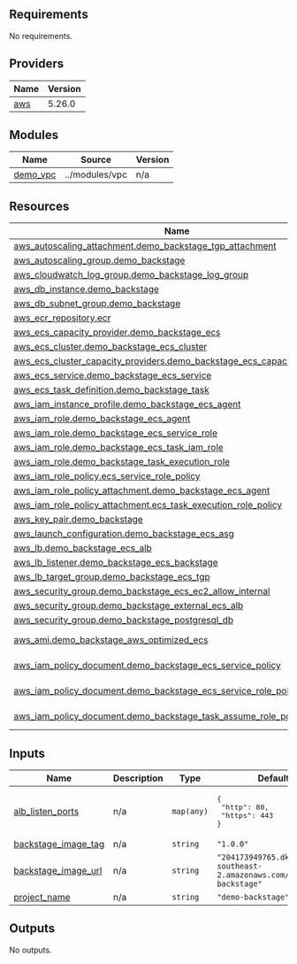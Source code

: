 ## Requirements

No requirements.

## Providers

| Name | Version |
|------|---------|
| <a name="provider_aws"></a> [aws](#provider\_aws) | 5.26.0 |

## Modules

| Name | Source | Version |
|------|--------|---------|
| <a name="module_demo_vpc"></a> [demo\_vpc](#module\_demo\_vpc) | ../modules/vpc | n/a |

## Resources

| Name | Type |
|------|------|
| [aws_autoscaling_attachment.demo_backstage_tgp_attachment](https://registry.terraform.io/providers/hashicorp/aws/latest/docs/resources/autoscaling_attachment) | resource |
| [aws_autoscaling_group.demo_backstage](https://registry.terraform.io/providers/hashicorp/aws/latest/docs/resources/autoscaling_group) | resource |
| [aws_cloudwatch_log_group.demo_backstage_log_group](https://registry.terraform.io/providers/hashicorp/aws/latest/docs/resources/cloudwatch_log_group) | resource |
| [aws_db_instance.demo_backstage](https://registry.terraform.io/providers/hashicorp/aws/latest/docs/resources/db_instance) | resource |
| [aws_db_subnet_group.demo_backstage](https://registry.terraform.io/providers/hashicorp/aws/latest/docs/resources/db_subnet_group) | resource |
| [aws_ecr_repository.ecr](https://registry.terraform.io/providers/hashicorp/aws/latest/docs/resources/ecr_repository) | resource |
| [aws_ecs_capacity_provider.demo_backstage_ecs](https://registry.terraform.io/providers/hashicorp/aws/latest/docs/resources/ecs_capacity_provider) | resource |
| [aws_ecs_cluster.demo_backstage_ecs_cluster](https://registry.terraform.io/providers/hashicorp/aws/latest/docs/resources/ecs_cluster) | resource |
| [aws_ecs_cluster_capacity_providers.demo_backstage_ecs_capacity_providers](https://registry.terraform.io/providers/hashicorp/aws/latest/docs/resources/ecs_cluster_capacity_providers) | resource |
| [aws_ecs_service.demo_backstage_ecs_service](https://registry.terraform.io/providers/hashicorp/aws/latest/docs/resources/ecs_service) | resource |
| [aws_ecs_task_definition.demo_backstage_task](https://registry.terraform.io/providers/hashicorp/aws/latest/docs/resources/ecs_task_definition) | resource |
| [aws_iam_instance_profile.demo_backstage_ecs_agent](https://registry.terraform.io/providers/hashicorp/aws/latest/docs/resources/iam_instance_profile) | resource |
| [aws_iam_role.demo_backstage_ecs_agent](https://registry.terraform.io/providers/hashicorp/aws/latest/docs/resources/iam_role) | resource |
| [aws_iam_role.demo_backstage_ecs_service_role](https://registry.terraform.io/providers/hashicorp/aws/latest/docs/resources/iam_role) | resource |
| [aws_iam_role.demo_backstage_ecs_task_iam_role](https://registry.terraform.io/providers/hashicorp/aws/latest/docs/resources/iam_role) | resource |
| [aws_iam_role.demo_backstage_task_execution_role](https://registry.terraform.io/providers/hashicorp/aws/latest/docs/resources/iam_role) | resource |
| [aws_iam_role_policy.ecs_service_role_policy](https://registry.terraform.io/providers/hashicorp/aws/latest/docs/resources/iam_role_policy) | resource |
| [aws_iam_role_policy_attachment.demo_backstage_ecs_agent](https://registry.terraform.io/providers/hashicorp/aws/latest/docs/resources/iam_role_policy_attachment) | resource |
| [aws_iam_role_policy_attachment.ecs_task_execution_role_policy](https://registry.terraform.io/providers/hashicorp/aws/latest/docs/resources/iam_role_policy_attachment) | resource |
| [aws_key_pair.demo_backstage](https://registry.terraform.io/providers/hashicorp/aws/latest/docs/resources/key_pair) | resource |
| [aws_launch_configuration.demo_backstage_ecs_asg](https://registry.terraform.io/providers/hashicorp/aws/latest/docs/resources/launch_configuration) | resource |
| [aws_lb.demo_backstage_ecs_alb](https://registry.terraform.io/providers/hashicorp/aws/latest/docs/resources/lb) | resource |
| [aws_lb_listener.demo_backstage_ecs_backstage](https://registry.terraform.io/providers/hashicorp/aws/latest/docs/resources/lb_listener) | resource |
| [aws_lb_target_group.demo_backstage_ecs_tgp](https://registry.terraform.io/providers/hashicorp/aws/latest/docs/resources/lb_target_group) | resource |
| [aws_security_group.demo_backstage_ecs_ec2_allow_internal](https://registry.terraform.io/providers/hashicorp/aws/latest/docs/resources/security_group) | resource |
| [aws_security_group.demo_backstage_external_ecs_alb](https://registry.terraform.io/providers/hashicorp/aws/latest/docs/resources/security_group) | resource |
| [aws_security_group.demo_backstage_postgresql_db](https://registry.terraform.io/providers/hashicorp/aws/latest/docs/resources/security_group) | resource |
| [aws_ami.demo_backstage_aws_optimized_ecs](https://registry.terraform.io/providers/hashicorp/aws/latest/docs/data-sources/ami) | data source |
| [aws_iam_policy_document.demo_backstage_ecs_service_policy](https://registry.terraform.io/providers/hashicorp/aws/latest/docs/data-sources/iam_policy_document) | data source |
| [aws_iam_policy_document.demo_backstage_ecs_service_role_policy](https://registry.terraform.io/providers/hashicorp/aws/latest/docs/data-sources/iam_policy_document) | data source |
| [aws_iam_policy_document.demo_backstage_task_assume_role_policy](https://registry.terraform.io/providers/hashicorp/aws/latest/docs/data-sources/iam_policy_document) | data source |

## Inputs

| Name | Description | Type | Default | Required |
|------|-------------|------|---------|:--------:|
| <a name="input_alb_listen_ports"></a> [alb\_listen\_ports](#input\_alb\_listen\_ports) | n/a | `map(any)` | <pre>{<br>  "http": 80,<br>  "https": 443<br>}</pre> | no |
| <a name="input_backstage_image_tag"></a> [backstage\_image\_tag](#input\_backstage\_image\_tag) | n/a | `string` | `"1.0.0"` | no |
| <a name="input_backstage_image_url"></a> [backstage\_image\_url](#input\_backstage\_image\_url) | n/a | `string` | `"204173949765.dkr.ecr.ap-southeast-2.amazonaws.com/demo-backstage"` | no |
| <a name="input_project_name"></a> [project\_name](#input\_project\_name) | n/a | `string` | `"demo-backstage"` | no |

## Outputs

No outputs.
